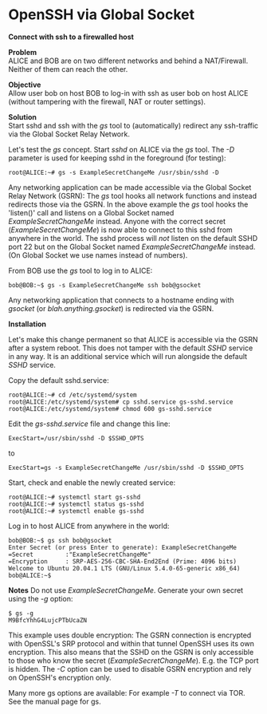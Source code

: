 # OpenSSH via Global Socket
**Connect with ssh to a firewalled host**

**Problem**  
ALICE and BOB are on two different networks and behind a NAT/Firewall. Neither of them can reach the other.

**Objective**  
Allow user bob on host BOB to log-in with ssh as user bob on host ALICE (without tampering with the firewall, NAT or router settings).

**Solution**  
Start sshd and ssh with the *gs* tool to (automatically) redirect any ssh-traffic via the Global Socket Relay Network.


Let's test the *gs* concept. Start *sshd* on ALICE via the *gs* tool. The *-D* parameter is used for keeping sshd in the foreground (for testing):
```ShellSession
root@ALICE:~# gs -s ExampleSecretChangeMe /usr/sbin/sshd -D
```

Any networking application can be made accessible via the Global Socket Relay Network (GSRN): The *gs* tool hooks all network functions and instead redirects those via the GSRN. In the above example the *gs* tool hooks the 'listen()' call and listens on a Global Socket named *ExampleSecretChangeMe* instead. Anyone with the correct secret (*ExampleSecretChangeMe*) is now able to connect to this sshd from anywhere in the world. The sshd process will _not_ listen on the default SSHD port 22 but on the Global Socket named *ExampleSecretChangeMe* instead. (On Global Socket we use names instead of numbers).

From BOB use the *gs* tool to log in to ALICE:
```ShellSession
bob@BOB:~$ gs -s ExampleSecretChangeMe ssh bob@gsocket
```

Any networking application that connects to a hostname ending with *gsocket* (or *blah.anything.gsocket*) is redirected via the GSRN. 

**Installation**

Let's make this change permanent so that ALICE is accessible via the GSRN after a system reboot. This does not tamper with the default *SSHD* service in any way. It is an additional service which will run alongside the default *SSHD* service.

Copy the default sshd.service:
```ShellSession
root@ALICE:~# cd /etc/systemd/system
root@ALICE:/etc/systemd/system# cp sshd.service gs-sshd.service
root@ALICE:/etc/systemd/system# chmod 600 gs-sshd.service
```

Edit the *gs-sshd.service* file and change this line:
```EditorConfig
ExecStart=/usr/sbin/sshd -D $SSHD_OPTS
```
to
```EditorConfig
ExecStart=gs -s ExampleSecretChangeMe /usr/sbin/sshd -D $SSHD_OPTS
```

Start, check and enable the newly created service:
```ShellSession
root@ALICE:~# systemctl start gs-sshd
root@ALICE:~# systemctl status gs-sshd
root@ALICE:~# systemctl enable gs-sshd
```

Log in to host ALICE from anywhere in the world:
```ShellSession
bob@BOB:~$ gs ssh bob@gsocket
Enter Secret (or press Enter to generate): ExampleSecretChangeMe
=Secret         :"ExampleSecretChangeMe"
=Encryption     : SRP-AES-256-CBC-SHA-End2End (Prime: 4096 bits)
Welcome to Ubuntu 20.04.1 LTS (GNU/Linux 5.4.0-65-generic x86_64)
bob@ALICE:~$ 
```

**Notes**
Do not use *ExampleSecretChangeMe*. Generate your own secret using the *-g* option:
```ShellSession
$ gs -g
M9BfcYhhG4LujcPTbUcaZN
```

This example uses double encryption: The GSRN connection is encrypted with OpenSSL's SRP protocol and within that tunnel OpenSSH uses its own encryption. This also means that the SSHD on the GSRN is only accessible to those who know the secret (*ExampleSecretChangeMe*). E.g. the TCP port is hidden. The *-C* option can be used to disable GSRN encryption and rely on OpenSSH's encryption only.

Many more gs options are available: For example *-T* to connect via TOR. See the manual page for gs. 
